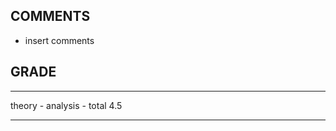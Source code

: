 ## COMMENTS

- insert comments

## GRADE

----        ----
theory         -
analysis       -
total         4.5
----        ----
